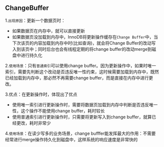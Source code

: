 ## ChangeBuffer

1.`出现原因`：更新一个数据页时：

- 如果数据页在内存中，就可以直接更新
- 如果数据页没加载到内存中，InnoDB将更新操作缓存在`Change Buffer`中，当下次该页的内容加载到内存中时(比如查询)，就会将Change Buffer的改动写入到该页中；同时后台也会有线程定期的将change buffer的改动merge到磁盘中进行持久化

2.`使用场景`：只有`普通索引`可以使用change buffer。因为更新操作中，如果时唯一索引，需要先判断这个改动是否违反唯一性约束，这时候需要加载到内存中，既然已经加载到内存中，那必然不再需要change buffer，而是直接在内存中进行更改。

3.优点：在更新操作时，体现出了优点

- 使用唯一索引进行更新操作时，需要将数据页加载到内存中判断是否违反唯一性，这个操作不能使用change buffer，耗时较长
- 使用普通索引进行更新操作时，只需要将更新写入到change buffer，就算已经更改，耗时非常少

4.`使用场景`：在读少写多的业务场景，change bufffer能发挥最大的作用：不需要经常进行merge操作持久化到磁盘中，这样系统的响应速度是非常快的

